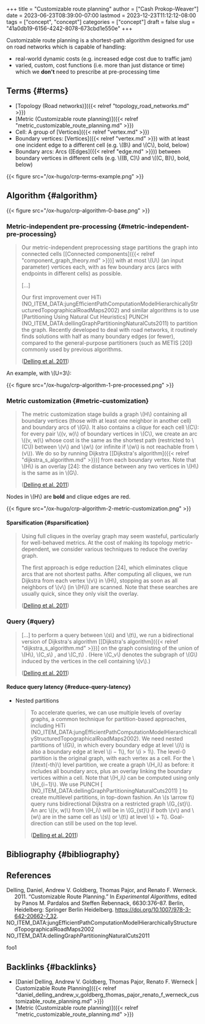 +++
title = "Customizable route planning"
author = ["Cash Prokop-Weaver"]
date = 2023-06-23T08:39:00-07:00
lastmod = 2023-12-23T11:12:12-08:00
tags = ["concept", "concept"]
categories = ["concept"]
draft = false
slug = "41a0db19-6156-4242-8078-673cbd1e550e"
+++

Customizable route planning is a shortest-path algorithm designed for use on road networks which is capable of handling:

-   real-world dynamic costs (e.g. increased edge cost due to traffic jam)
-   varied, custom, cost functions (i.e. more than just distance or time) which we **don't** need to prescribe at pre-processing time


## Terms {#terms}

-   [Topology (Road networks)]({{< relref "topology_road_networks.md" >}})
-   [Metric (Customizable route planning)]({{< relref "metric_customizable_route_planning.md" >}})
-   Cell: A group of [Vertices]({{< relref "vertex.md" >}})
-   Boundary vertices: [Vertices]({{< relref "vertex.md" >}}) with at least one incident edge to a different cell (e.g. \\(B\\) and \\(C\\), bold, below)
-   Boundary arcs: Arcs ([Edges]({{< relref "edge.md" >}})) between boundary vertices in different cells (e.g. \\((B, C)\\) and \\((C, B)\\), bold, below)

{{< figure src="/ox-hugo/crp-terms-example.png" >}}


## Algorithm {#algorithm}

{{< figure src="/ox-hugo/crp-algorithm-0-base.png" >}}


### Metric-independent pre-processing {#metric-independent-pre-processing}

> Our metric-independent preprocessing stage partitions the graph into connected cells [[Connected components]({{< relref "component_graph_theory.md" >}})] with at most \\(U\\) (an input parameter) vertices each, with as few boundary arcs (arcs with endpoints in different cells) as possible.
>
> [...]
>
> Our first improvement over HiTi (NO_ITEM_DATA:jungEfficientPathComputationModelHierarchicallyStructuredTopographicalRoadMaps2002) and similar algorithms is to use [Partitioning Using Natural Cut Heuristics] PUNCH (NO_ITEM_DATA:dellingGraphPartitioningNaturalCuts2011) to partition the graph. Recently developed to deal with road networks, it routinely finds solutions with half as many boundary edges (or fewer), compared to the general-purpose partitioners (such as METIS [20]) commonly used by previous algorithms.
>
> (<a href="#citeproc_bib_item_1">Delling et al. 2011</a>)

An example, with \\(U=3\\):

{{< figure src="/ox-hugo/crp-algorithm-1-pre-processed.png" >}}


### Metric customization {#metric-customization}

> The metric customization stage builds a graph \\(H\\) containing all boundary vertices (those with at least one neighbor in another cell) and boundary arcs of \\(G\\). It also contains a clique for each cell \\(C\\): for every pair \\((v, w)\\) of boundary vertices in \\(C\\), we create an arc \\((v, w)\\) whose cost is the same as the shortest path (restricted to \\(C\\)) between \\(v\\) and \\(w\\) (or infinite if \\(w\\) is not reachable from \\(v\\)). We do so by running Dijkstra [[Dijkstra's algorithm]({{< relref "dijkstra_s_algorithm.md" >}})] from each boundary vertex. Note that \\(H\\) is an overlay [24]: the distance between any two vertices in \\(H\\) is the same as in \\(G\\).
>
> (<a href="#citeproc_bib_item_1">Delling et al. 2011</a>)

Nodes in \\(H\\) are **bold** and clique edges are red.

{{< figure src="/ox-hugo/crp-algorithm-2-metric-customization.png" >}}


#### Sparsification {#sparsification}

> Using full cliques in the overlay graph may seem wasteful, particularly for well-behaved metrics. At the cost of making its topology metric-dependent, we consider various techniques to reduce the overlay graph.
>
> The first approach is edge reduction [24], which eliminates clique arcs that are not shortest paths. After computing all cliques, we run Dijkstra from each vertex \\(v\\) in \\(H\\), stopping as soon as all neighbors of \\(v\\) (in \\(H\\)) are scanned. Note that these searches are usually quick, since they only visit the overlay.
>
> (<a href="#citeproc_bib_item_1">Delling et al. 2011</a>)


### Query {#query}

> [...] to perform a query between \\(s\\) and \\(t\\), we run a bidirectional version of Dijkstra's algorithm [[Dijkstra's algorithm]({{< relref "dijkstra_s_algorithm.md" >}})] on the graph consisting of the union of \\(H\\), \\(C\_s\\) , and \\(C\_t\\) . (Here \\(C\_v\\) denotes the subgraph of \\(G\\) induced by the vertices in the cell containing \\(v\\).)
>
> (<a href="#citeproc_bib_item_1">Delling et al. 2011</a>)


#### Reduce query latency {#reduce-query-latency}

<!--list-separator-->

-  Nested partitions

    > To accelerate queries, we can use multiple levels of overlay graphs, a common technique for partition-based approaches, including HiTi (NO_ITEM_DATA:jungEfficientPathComputationModelHierarchicallyStructuredTopographicalRoadMaps2002). We need nested partitions of \\(G\\), in which every boundary edge at level \\(i\\) is also a boundary edge at level \\(i − 1\\), for \\(i > 1\\). The level-0 partition is the original graph, with each vertex as a cell. For the \\(i\text{-th}\\) level partition, we create a graph \\(H\_i\\) as before: it includes all boundary arcs, plus an overlay linking the boundary vertices within a cell. Note that \\(H\_i\\) can be computed using only \\(H\_{i−1}\\). We use PUNCH [ (NO_ITEM_DATA:dellingGraphPartitioningNaturalCuts2011) ] to create multilevel partitions, in top-down fashion. An \\(s \arrow t\\) query runs bidirectional Dijkstra on a restricted graph \\(G\_{st}\\). An arc \\((v, w)\\) from \\(H\_i\\) will be in \\(G\_{st}\\) if both \\(v\\) and \\(w\\) are in the same cell as \\(s\\) or \\(t\\) at level \\(i + 1\\). Goal-direction can still be used on the top level.
    >
    > (<a href="#citeproc_bib_item_1">Delling et al. 2011</a>)


## Bibliography {#bibliography}

## References

<style>.csl-entry{text-indent: -1.5em; margin-left: 1.5em;}</style><div class="csl-bib-body">
  <div class="csl-entry"><a id="citeproc_bib_item_1"></a>Delling, Daniel, Andrew V. Goldberg, Thomas Pajor, and Renato F. Werneck. 2011. “Customizable Route Planning.” In <i>Experimental Algorithms</i>, edited by Panos M. Pardalos and Steffen Rebennack, 6630:376–87. Berlin, Heidelberg: Springer Berlin Heidelberg. <a href="https://doi.org/10.1007/978-3-642-20662-7_32">https://doi.org/10.1007/978-3-642-20662-7_32</a>.</div>
  <div class="csl-entry">NO_ITEM_DATA:jungEfficientPathComputationModelHierarchicallyStructuredTopographicalRoadMaps2002</div>
  <div class="csl-entry">NO_ITEM_DATA:dellingGraphPartitioningNaturalCuts2011</div>
</div>

foo1


## Backlinks {#backlinks}

-   [Daniel Delling, Andrew V. Goldberg, Thomas Pajor, Renato F. Werneck | Customizable Route Planning]({{< relref "daniel_delling_andrew_v_goldberg_thomas_pajor_renato_f_werneck_customizable_route_planning.md" >}})
-   [Metric (Customizable route planning)]({{< relref "metric_customizable_route_planning.md" >}})
